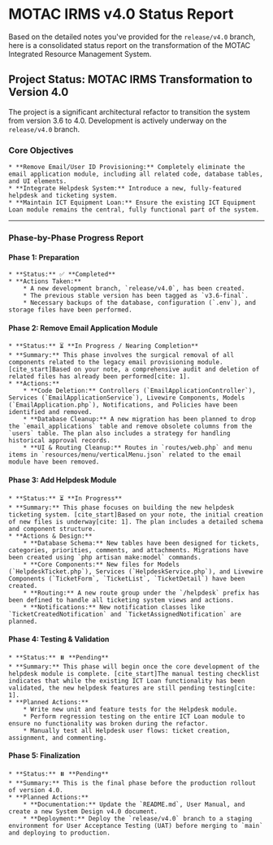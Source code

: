 # MOTAC IRMS v4.0 Status Report

Based on the detailed notes you've provided for the `release/v4.0` branch, here is a consolidated status report on the transformation of the MOTAC Integrated Resource Management System.

## Project Status: MOTAC IRMS Transformation to Version 4.0

The project is a significant architectural refactor to transition the system from version 3.6 to 4.0. Development is actively underway on the `release/v4.0` branch.

### Core Objectives

    * **Remove Email/User ID Provisioning:** Completely eliminate the email application module, including all related code, database tables, and UI elements.
    * **Integrate Helpdesk System:** Introduce a new, fully-featured helpdesk and ticketing system.
    * **Maintain ICT Equipment Loan:** Ensure the existing ICT Equipment Loan module remains the central, fully functional part of the system.

---

### Phase-by-Phase Progress Report

#### Phase 1: Preparation

    * **Status:** ✅ **Completed**
    * **Actions Taken:**
        * A new development branch, `release/v4.0`, has been created.
        * The previous stable version has been tagged as `v3.6-final`.
        * Necessary backups of the database, configuration (`.env`), and storage files have been performed.

#### Phase 2: Remove Email Application Module

    * **Status:** ⏳ **In Progress / Nearing Completion**
    * **Summary:** This phase involves the surgical removal of all components related to the legacy email provisioning module. [cite_start]Based on your note, a comprehensive audit and deletion of related files has already been performed[cite: 1].
    * **Actions:**
        * **Code Deletion:** Controllers (`EmailApplicationController`), Services (`EmailApplicationService`), Livewire Components, Models (`EmailApplication.php`), Notifications, and Policies have been identified and removed.
        * **Database Cleanup:** A new migration has been planned to drop the `email_applications` table and remove obsolete columns from the `users` table. The plan also includes a strategy for handling historical approval records.
        * **UI & Routing Cleanup:** Routes in `routes/web.php` and menu items in `resources/menu/verticalMenu.json` related to the email module have been removed.

#### Phase 3: Add Helpdesk Module

    * **Status:** ⏳ **In Progress**
    * **Summary:** This phase focuses on building the new helpdesk ticketing system. [cite_start]Based on your note, the initial creation of new files is underway[cite: 1]. The plan includes a detailed schema and component structure.
    * **Actions & Design:**
        * **Database Schema:** New tables have been designed for tickets, categories, priorities, comments, and attachments. Migrations have been created using `php artisan make:model` commands.
        * **Core Components:** New files for Models (`HelpdeskTicket.php`), Services (`HelpdeskService.php`), and Livewire Components (`TicketForm`, `TicketList`, `TicketDetail`) have been created.
        * **Routing:** A new route group under the `/helpdesk` prefix has been defined to handle all ticketing system views and actions.
        * **Notifications:** New notification classes like `TicketCreatedNotification` and `TicketAssignedNotification` are planned.

#### Phase 4: Testing & Validation

    * **Status:** ⏸️ **Pending**
    * **Summary:** This phase will begin once the core development of the helpdesk module is complete. [cite_start]The manual testing checklist indicates that while the existing ICT Loan functionality has been validated, the new helpdesk features are still pending testing[cite: 1].
    * **Planned Actions:**
        * Write new unit and feature tests for the Helpdesk module.
        * Perform regression testing on the entire ICT Loan module to ensure no functionality was broken during the refactor.
        * Manually test all Helpdesk user flows: ticket creation, assignment, and commenting.

#### Phase 5: Finalization

    * **Status:** ⏸️ **Pending**
    * **Summary:** This is the final phase before the production rollout of version 4.0.
    * **Planned Actions:**
        * **Documentation:** Update the `README.md`, User Manual, and create a new System Design v4.0 document.
        * **Deployment:** Deploy the `release/v4.0` branch to a staging environment for User Acceptance Testing (UAT) before merging to `main` and deploying to production.

